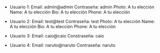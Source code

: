 - Usuario 1:
    Email: admin@admin
    Contraseña: admin
    Photo: A tu elección
    Name: A tu elección
    Bio: A tu elección
    Phone: A tu elección

- Usuario 2:
    Email: test@test
    Contraseña: test
    Photo: A tu elección
    Name: A tu elección
    Bio: A tu elección
    Phone: A tu elección

-   Usuario 3:
    Email: caio@caio
    Constraseña: caio

-   Usuario 4:
    Email: naruto@naruto
    Contraseña: naruto

